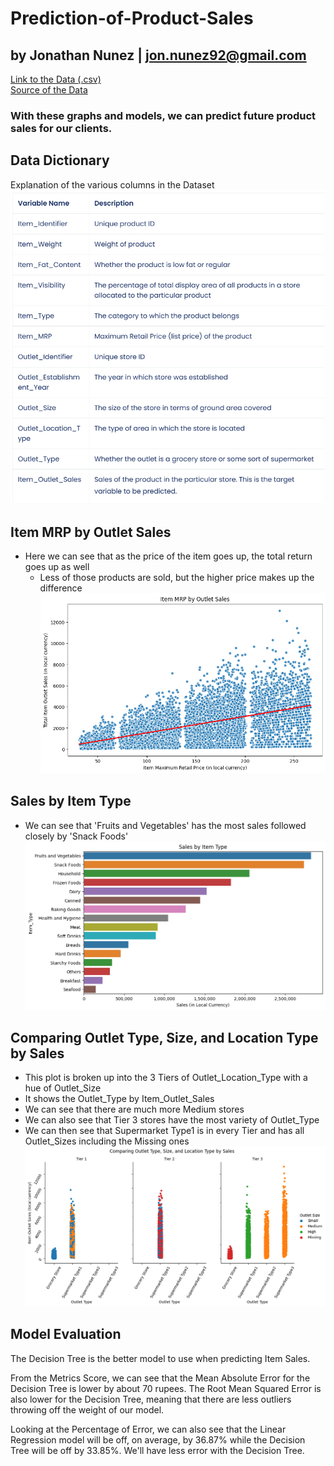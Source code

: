 # Prediction-of-Product-Sales

by Jonathan Nunez |  jon.nunez92@gmail.com
-------------------------------------------
[Link to the Data (.csv)](https://drive.google.com/file/d/1syH81TVrbBsdymLT_jl2JIf6IjPXtSQw/view)\
[Source of the Data](https://datahack.analyticsvidhya.com/contest/practice-problem-big-mart-sales-iii/)

### With these graphs and models, we can predict future product sales for our clients.

## Data Dictionary
Explanation of the various columns in the Dataset
![Data Dictionary](https://github.com/jonnunez92/Prediction-of-Product-Sales/blob/main/Data%20Dictionary%20(80%25).png)

## Item MRP by Outlet Sales
- Here we can see that as the price of the item goes up, the total return goes up as well
  - Less of those products are sold, but the higher price makes up the difference
![Item MRP by Outlet Sales](https://github.com/jonnunez92/Prediction-of-Product-Sales/blob/main/Item%20MRP%20by%20Outlet%20Sales.png)

## Sales by Item Type
- We can see that 'Fruits and Vegetables' has the most sales followed closely by 'Snack Foods'
![Sales by Item Type](https://github.com/jonnunez92/Prediction-of-Product-Sales/blob/main/Sales%20by%20Item%20Type.png)

## Comparing Outlet Type, Size, and Location Type by Sales
- This plot is broken up into the 3 Tiers of Outlet_Location_Type with a hue of Outlet_Size
- It shows the Outlet_Type by Item_Outlet_Sales
- We can see that there are much more Medium stores
- We can also see that Tier 3 stores have the most variety of Outlet_Type
- We can then see that Supermarket Type1 is in every Tier and has all Outlet_Sizes including the Missing ones
![Outlet Type, Size, and Location Type by Sales](https://github.com/jonnunez92/Prediction-of-Product-Sales/blob/main/Comparing%20Outlet%20Type%2C%20Size%2C%20and%20Location%20Type%20by%20Sales.png)

## Model Evaluation
The Decision Tree is the better model to use when predicting Item Sales.

From the Metrics Score, we can see that the Mean Absolute Error for the Decision Tree is lower by about 70 rupees. The Root Mean Squared Error is also lower for the Decision Tree, meaning that there are less outliers throwing off the weight of our model.

Looking at the Percentage of Error, we can also see that the Linear Regression model will be off, on average, by 36.87% while the Decision Tree will be off by 33.85%. We'll have less error with the Decision Tree.
